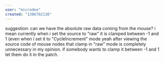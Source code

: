 ```yaml
---
user: "microdee"
created: "1386702138"
---
```


suggestion: can we have the absolute raw data coming from the mouse? i mean currently when i set the source to "raw" it is clamped between -1 and 1 (even when i set it to "CycleIncrement" mode
yeah after viewing the source code of mouse nodes that clamp in "raw" mode is completely unnecessary in my opinion. if somebody wants to clamp it between -1 and 1 let them do it in the patch.
